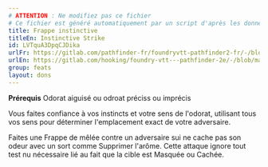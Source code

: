 ```yaml
---
# ATTENTION : Ne modifiez pas ce fichier
# Ce fichier est généré automatiquement par un script d'après les données du module Foundry VTT officiel et de sa traduction
title: Frappe instinctive
titleEn: Instinctive Strike
id: LVTquA3DpqCJDika
urlFr: https://gitlab.com/pathfinder-fr/foundryvtt-pathfinder2-fr/-/blob/master/data/feats/LVTquA3DpqCJDika.htm
urlEn: https://gitlab.com/hooking/foundry-vtt---pathfinder-2e/-/blob/master/packs/data/feats.db/instinctive-strike.json
group: feats
layout: dons
---
```

**Prérequis** <a class="entity-link" data-pack="pf2e.feats-srd" data-id="dgmjiToPHC3Yf5I3" draggable="true"> Odorat aiguisé</a> ou odroat préciss ou imprécis

Vous faites confiance à vos instincts et votre sens  de l'odorat, utilisant tous vos sens pour déterminer l'emplacement exact de votre adversaire.

Faites une <a class="entity-link" data-pack="pf2e.actionspf2e" data-id="VjxZFuUXrCU94MWR" draggable="true">Frappe</a> de mêlée contre un adversaire sui ne cache pas son odeur avec un sort comme <a class="entity-link" data-pack="pf2e.spells-srd" data-id="0fKHBh5goe2eiFYL" draggable="true">Supprimer l'arôme</a>. Cette attaque ignore tout test nu nécessaire lié au fait que la cible est <a class="entity-link" data-pack="pf2e.conditionspf2e" data-id="DmAIPqOBomZ7H95W" draggable="true"><i class="fas fa-book-open"></i>Masquée</a> ou <a class="entity-link" data-pack="pf2e.conditionspf2e" data-id="iU0fEDdBp3rXpTMC" draggable="true"><i class="fas fa-book-open"></i>Cachée</a>.


